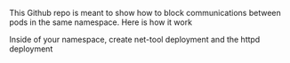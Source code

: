 This Github repo is meant to show how to block communications between pods in the same namespace.  Here is how it work

Inside of your namespace, create net-tool deployment and the httpd deployment
